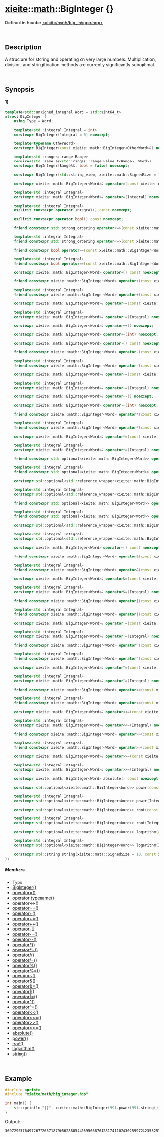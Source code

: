 # [xieite](../../xieite.md)\:\:[math](../../math.md)\:\:BigInteger \{\}
Defined in header [<xieite/math/big_integer.hpp>](../../../include/xieite/math/big_integer.hpp)

&nbsp;

## Description
A structure for storing and operating on very large numbers. Multiplication, division, and stringification methods are currently significantly suboptimal.

&nbsp;

## Synopsis
#### 1)
```cpp
template<std::unsigned_integral Word = std::uint64_t>
struct BigInteger {
    using Type = Word;

    template<std::integral Integral = int>
    constexpr BigInteger(Integral = 0) noexcept;

    template<typename OtherWord>
    constexpr BigInteger(const xieite::math::BigInteger<OtherWord>&) noexcept;

    template<std::ranges::range Range>
    requires(std::same_as<std::ranges::range_value_t<Range>, Word>)
    constexpr BigInteger(Range&&, bool = false) noexcept;

    constexpr BigInteger(std::string_view, xieite::math::SignedSize = 10, const xieite::strings::IntegerComponents& = xieite::strings::IntegerComponents()) noexcept;

    constexpr xieite::math::BigInteger<Word>& operator=(const xieite::math::BigInteger<Word>&) noexcept;

    template<std::integral Integral>
    constexpr xieite::math::BigInteger<Word>& operator=(Integral) noexcept;

    template<std::integral Integral>
    explicit constexpr operator Integral() const noexcept;

    explicit constexpr operator bool() const noexcept;

    friend constexpr std::strong_ordering operator<=>(const xieite::math::BigInteger<Word>&, const xieite::math::BigInteger<Word>&) noexcept;

    template<std::integral Integral>
    friend constexpr std::strong_ordering operator<=>(const xieite::math::BigInteger<Word>&, Integral) noexcept;

    friend constexpr bool operator==(const xieite::math::BigInteger<Word>&, const xieite::math::BigInteger<Word>&) const noexcept;

    template<std::integral Integral>
    friend constexpr bool operator==(const xieite::math::BigInteger<Word>&, Integral) const noexcept;

    constexpr xieite::math::BigInteger<Word> operator+() const noexcept;

    friend constexpr xieite::math::BigInteger<Word> operator+(const xieite::math::BigInteger<Word>&, const xieite::math::BigInteger<Word>&) noexcept;

    template<std::integral Integral>
    friend constexpr xieite::math::BigInteger<Word> operator+(const xieite::math::BigInteger<Word>&, Integral) noexcept;

    constexpr xieite::math::BigInteger<Word>& operator+=(const xieite::math::BigInteger<Word>&) noexcept;

    template<std::integral Integral>
    constexpr xieite::math::BigInteger<Word>& operator+=(Integral) noexcept;

    constexpr xieite::math::BigInteger<Word>& operator++() noexcept;

    constexpr xieite::math::BigInteger<Word> operator++(int) noexcept;

    constexpr xieite::math::BigInteger<Word> operator-() const noexcept;

    friend constexpr xieite::math::BigInteger<Word> operator-(const xieite::math::BigInteger<Word>&, const xieite::math::BigInteger<Word>&) noexcept;

    template<std::integral Integral>
    friend constexpr xieite::math::BigInteger<Word> operator-(const xieite::math::BigInteger<Word>&, Integral) noexcept;

    constexpr xieite::math::BigInteger<Word>& operator-=(const xieite::math::BigInteger<Word>&) noexcept;

    template<std::integral Integral>
    constexpr xieite::math::BigInteger<Word>& operator-=(Integral) noexcept;

    constexpr xieite::math::BigInteger<Word>& operator--() noexcept;

    constexpr xieite::math::BigInteger<Word> operator--(int) noexcept;

    friend constexpr xieite::math::BigInteger<Word> operator*(const xieite::math::BigInteger<Word>&, const xieite::math::BigInteger<Word>&);

    template<std::integral Integral>
    friend constexpr xieite::math::BigInteger<Word> operator*(const xieite::math::BigInteger<Word>&, Integral) noexcept;

    constexpr xieite::math::BigInteger<Word>& operator*=(const xieite::math::BigInteger<Word>&) noexcept;

    template<std::integral Integral>
    constexpr xieite::math::BigInteger<Word>& operator*=(Integral) noexcept;

    friend constexpr std::optional<xieite::math::BigInteger<Word>> operator/(const xieite::math::BigInteger<Word>&, const xieite::math::BigInteger<Word>&) noexcept;

    template<std::integral Integral>
    friend constexpr std::optional<xieite::math::BigInteger<Word>> operator/(const xieite::math::BigInteger<Word>&, Integral) noexcept;

    constexpr std::optional<std::reference_wrapper<xieite::math::BigInteger<Word>>> operator/=(const xieite::math::BigInteger<Word>&) noexcept;

    template<std::integral Integral>
    constexpr std::optional<std::reference_wrapper<xieite::math::BigInteger<Word>>> operator/=(Integral) noexcept;

    friend constexpr std::optional<xieite::math::BigInteger<Word>> operator%(const xieite::math::BigInteger<Word>&, const xieite::math::BigInteger<Word>&) noexcept;

    template<std::integral Integral>
    friend constexpr std::optional<xieite::math::BigInteger<Word>> operator%(const xieite::math::BigInteger<Word>&, Integral) noexcept;

    constexpr std::optional<std::reference_wrapper<xieite::math::BigInteger<Word>>> operator%=(const xieite::math::BigInteger<Word>&) noexcept;

    template<std::integral Integral>
    constexpr std::optional<std::reference_wrapper<xieite::math::BigInteger<Word>>> operator%=(Integral) noexcept;

    constexpr xieite::math::BigInteger<Word> operator~() const noexcept;

    friend constexpr xieite::math::BigInteger<Word> operator&(const xieite::math::BigInteger<Word>&, const xieite::math::BigInteger<Word>&) noexcept;

    template<std::integral Integral>
    friend constexpr xieite::math::BigInteger<Word> operator&(const xieite::math::BigInteger<Word>&, Integral) noexcept;

    constexpr xieite::math::BigInteger<Word>& operator&=(const xieite::math::BigInteger<Word>&) noexcept;

    template<std::integral Integral>
    constexpr xieite::math::BigInteger<Word>& operator&=(Integral) noexcept;

    friend constexpr xieite::math::BigInteger<Word> operator|(const xieite::math::BigInteger<Word>&, const xieite::math::BigInteger<Word>&) noexcept;

    template<std::integral Integral>
    friend constexpr xieite::math::BigInteger<Word> operator|(const xieite::math::BigInteger<Word>&, Integral) noexcept;

    constexpr xieite::math::BigInteger<Word>& operator|=(const xieite::math::BigInteger<Word>&) noexcept;

    template<std::integral Integral>
    constexpr xieite::math::BigInteger<Word>& operator|=(Integral) noexcept;

    friend constexpr xieite::math::BigInteger<Word> operator^(const xieite::math::BigInteger<Word>&, const xieite::math::BigInteger<Word>&) noexcept;

    template<std::integral Integral>
    friend constexpr xieite::math::BigInteger<Word> operator^(const xieite::math::BigInteger<Word>&, Integral) noexcept;

    constexpr xieite::math::BigInteger<Word>& operator^=(const xieite::math::BigInteger<Word>&) noexcept;

    template<std::integral Integral>
    constexpr xieite::math::BigInteger<Word>& operator^=(Integral) noexcept;

    friend constexpr xieite::math::BigInteger<Word> operator<<(const xieite::math::BigInteger<Word>&, const xieite::math::BigInteger<Word>&) noexcept;

    template<std::integral Integral>
    friend constexpr xieite::math::BigInteger<Word> operator<<(const xieite::math::BigInteger<Word>&, Integral) noexcept;

    constexpr xieite::math::BigInteger<Word>& operator<<=(const xieite::math::BigInteger<Word>&) noexcept;

    template<std::integral Integral>
    constexpr xieite::math::BigInteger<Word>& operator<<=(Integral) noexcept;

    friend constexpr xieite::math::BigInteger<Word> operator>>(const xieite::math::BigInteger<Word>&, const xieite::math::BigInteger<Word>&) noexcept;

    template<std::integral Integral>
    friend constexpr xieite::math::BigInteger<Word> operator>>(const xieite::math::BigInteger<Word>&, Integral) noexcept;

    constexpr xieite::math::BigInteger<Word>& operator>>=(const xieite::math::BigInteger<Word>&) noexcept;

    template<std::integral Integral>
    constexpr xieite::math::BigInteger<Word>& operator>>=(Integral) noexcept;

    constexpr xieite::math::BigInteger<Word> absolute() const noexcept;

    constexpr std::optional<xieite::math::BigInteger<Word>> power(const xieite::math::BigInteger<Word>&) const noexcept;

    template<std::integral Integral>
    constexpr std::optional<xieite::math::BigInteger<Word>> power(Integral) const noexcept;

    constexpr std::optional<xieite::math::BigInteger<Word>> root(const xieite::math::BigInteger<Word>&) const noexcept;

    template<std::integral Integral>
    constexpr std::optional<xieite::math::BigInteger<Word>> root(Integral) const noexcept;

    constexpr std::optional<xieite::math::BigInteger<Word>> logarithm(const xieite::math::BigInteger<Word>&) const noexcept;

    template<std::integral Integral>
    constexpr std::optional<xieite::math::BigInteger<Word>> logarithm(Integral) const noexcept;

    constexpr std::string string(xieite::math::SignedSize = 10, const xieite::strings::IntegerComponents& = xieite::strings::IntegerComponents()) const noexcept;
};
```
##### Members
- Type
- [BigInteger\(\)](./structures/big_integer/1/operators/constructor.md)
- [operator=\(\)](./structures/big_integer/1/operators/assign.md)
- [operator typename\(\)](./structures/big_integer/1/operators/cast.md)
- [operator<=>\(\)](./structures/big_integer/1/operators/spaceship.md)
- [operator==\(\)](./structures/big_integer/1/operators/s/equal.md)
- [operator+\(\)](./structures/big_integer/1/operators/add.md)
- [operator+=\(\)](./structures/big_integer/1/operators/addAssign.md)
- [operator++\(\)](./structures/big_integer/1/operators/increment.md)
- [operator-\(\)](./structures/big_integer/1/operators/subtract.md)
- [operator-=\(\)](./structures/big_integer/1/operators/subtract_assign.md)
- [operator--\(\)](./structures/big_integer/1/operators/decrement.md)
- [operator*\(\)](./structures/big_integer/1/operators/multiply.md)
- [operator*=\(\)](./structures/big_integer/1/operators/multiply_assign.md)
- [operator/\(\)](./structures/big_integer/1/operators/divide.md)
- [operator/=\(\)](./structures/big_integer/1/operators/divide_assign.md)
- [operator%\(\)](./structures/big_integer/1/operators/modulo.md)
- [operator%=\(\)](./structures/big_integer/1/operators/modulo_assign.md)
- [operator~\(\)](./structures/big_integer/1/operators/bitwise_not.md)
- [operator&\(\)](./structures/big_integer/1/operators/bitwise_and.md)
- [operator&=\(\)](./structures/big_integer/1/operators/bitwise_and_assign.md)
- [operator|\(\)](./structures/big_integer/1/operators/bitwise_or.md)
- [operator|=\(\)](./structures/big_integer/1/operators/bitwise_or_assign.md)
- [operator^\(\)](./structures/big_integer/1/operators/bitwise_xor.md)
- [operator^=\(\)](./structures/big_integer/1/operators/bitwise_xor_assign.md)
- [operator<<\(\)](./structures/big_integer/1/operators/bitwise_shift_left.md)
- [operator<<=\(\)](./structures/big_integer/1/operators/bitwise_shift_left_assign.md)
- [operator>>\(\)](./structures/big_integer/1/operators/bitwise_shift_right.md)
- [operator>>=\(\)](./structures/big_integer/1/operators/bitwise_shift_right_assign.md)
- [absolute\(\)](./structures/big_integer/1/absolute.md)
- [power\(\)](./structures/big_integer/1/power.md)
- [root\(\)](./structures/big_integer/1/root.md)
- [logarithm\(\)](./structures/big_integer/1/logarithm.md)
- [string\(\)](./structures/big_integer/1/string.md)

&nbsp;

## Example
```cpp
#include <print>
#include "xieite/math/big_integer.hpp"

int main() {
    std::println("{}", xieite::math::BigInteger(99).power(99).string());
}
```
Output:
```
369729637649726772657187905628805440595668764281741102430259972423552570455277523421410650010128232727940978889548326540119429996769494359451621570193644014418071060667659301384999779999159200499899
```
